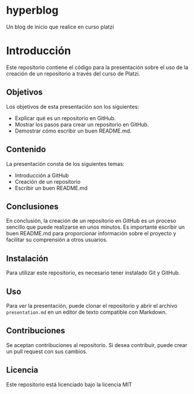 # hyperblog
Un blog de inicio que realice en curso platzi
# Introducción

Este repositorio contiene el código para la presentación sobre el uso de la creación de un repositorio a través del curso de Platzi.

## Objetivos

Los objetivos de esta presentación son los siguientes:

* Explicar qué es un repositorio en GitHub.
* Mostrar los pasos para crear un repositorio en GitHub.
* Demostrar cómo escribir un buen README.md.

## Contenido

La presentación consta de los siguientes temas:

* Introducción a GitHub
* Creación de un repositorio
* Escribir un buen README.md

## Conclusiones

En conclusión, la creación de un repositorio en GitHub es un proceso sencillo que puede realizarse en unos minutos. Es importante escribir un buen README.md para proporcionar información sobre el proyecto y facilitar su comprensión a otros usuarios.

## Instalación

Para utilizar este repositorio, es necesario tener instalado Git y GitHub.

## Uso

Para ver la presentación, puede clonar el repositorio y abrir el archivo `presentation.md` en un editor de texto compatible con Markdown.

## Contribuciones

Se aceptan contribuciones al repositorio. Si desea contribuir, puede crear un pull request con sus cambios.

## Licencia

Este repositorio está licenciado bajo la licencia MIT